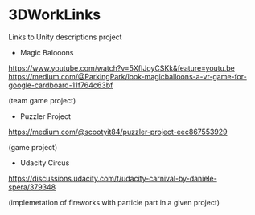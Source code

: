 # 3DWorkLinks
Links to Unity descriptions project

- Magic Balooons

https://www.youtube.com/watch?v=5XfIJoyCSKk&feature=youtu.be
https://medium.com/@ParkingPark/look-magicballoons-a-vr-game-for-google-cardboard-11f764c63bf

(team game project)

- Puzzler Project

https://medium.com/@scootyit84/puzzler-project-eec867553929

(game project)

- Udacity Circus

https://discussions.udacity.com/t/udacity-carnival-by-daniele-spera/379348

(implemetation of fireworks with particle part in a given project)
